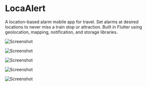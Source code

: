 # LocaAlert

A location-based alarm mobile app for travel. Set alarms at desired locations to never miss a train stop or attraction.
Built in Flutter using geolocation, mapping, notification, and storage libraries.

![Screenshot](documentation/x4LaTmy1JM.png)

![Screenshot](documentation/9DMatpjYOx.png)

![Screenshot](documentation/hpsneGYIwG.png)

![Screenshot](documentation/28kyDS7Pfs.png)

![Screenshot](documentation/oEG7QShjMM.png)


